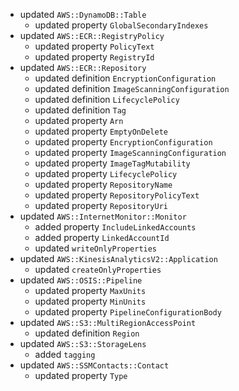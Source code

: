 - updated `AWS::DynamoDB::Table`
  - updated property `GlobalSecondaryIndexes`
- updated `AWS::ECR::RegistryPolicy`
  - updated property `PolicyText`
  - updated property `RegistryId`
- updated `AWS::ECR::Repository`
  - updated definition `EncryptionConfiguration`
  - updated definition `ImageScanningConfiguration`
  - updated definition `LifecyclePolicy`
  - updated definition `Tag`
  - updated property `Arn`
  - updated property `EmptyOnDelete`
  - updated property `EncryptionConfiguration`
  - updated property `ImageScanningConfiguration`
  - updated property `ImageTagMutability`
  - updated property `LifecyclePolicy`
  - updated property `RepositoryName`
  - updated property `RepositoryPolicyText`
  - updated property `RepositoryUri`
- updated `AWS::InternetMonitor::Monitor`
  - added property `IncludeLinkedAccounts`
  - added property `LinkedAccountId`
  - updated `writeOnlyProperties`
- updated `AWS::KinesisAnalyticsV2::Application`
  - updated `createOnlyProperties`
- updated `AWS::OSIS::Pipeline`
  - updated property `MaxUnits`
  - updated property `MinUnits`
  - updated property `PipelineConfigurationBody`
- updated `AWS::S3::MultiRegionAccessPoint`
  - updated definition `Region`
- updated `AWS::S3::StorageLens`
  - added `tagging`
- updated `AWS::SSMContacts::Contact`
  - updated property `Type`
